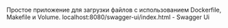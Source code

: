Простое приложение для загрузки файлов с использованием Dockerfile, Makefile и Volume.
localhost:8080/swagger-ui/index.html - Swagger Ui
